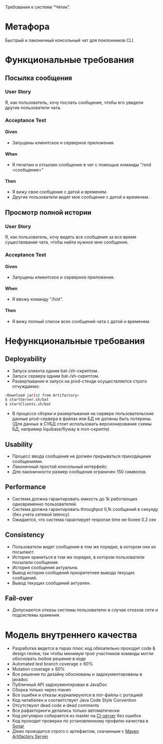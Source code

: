 Требования к системе "Чятик".

# Метафора
Быстрый и лаконичный консольный чат для поклонников CLI.

# Функциональные требования

## Посылка сообщения
### User Story
Я, как пользователь, хочу послать сообщение, чтобы его увидели другие пользователи чата.
### Acceptance Test
#### Given
- Запущены клиентское и серверное приложения.
#### When
- Я печатаю и отсылаю сообщение в чат с помощью команды "/snd <сообщение>"
#### Then
- Я вижу свое сообщение с датой и временем.
- Другие пользователи видят мое сообщение с датой и временем.

## Просмотр полной истории
### User Story
Я, как пользователь, хочу видеть все сообщения за все время существования чата, чтобы найти нужное мне сообщение.
### Acceptance Test
#### Given
- Запущены клиентское и серверное приложения.
#### When
- Я ввожу команду "/hist".
#### Then
- Я вижу полный список всех сообщений чата с датой и временем.

# Нефункциональные требования

## Deployability
- Запуск клиента одним bat-/sh-скриптом.
- Запуск сервера одним bat-/sh-скриптом.
- Развертывание и запуск на prod-стенде осуществляется строго отчуждаемо:
```bash
<Download jar(s) from Artifactory> 
$ startServer.sh/bat
$ startClients.sh/bat
```
- В процессе сборки и развертывания на сервере пользовательские данные prod-сервера в файлах или БД не должны быть потеряны. (Для данных в СУБД стоит использовать версионирование схемы БД, например liquibase/flyway в mvn-скрипте)

## Usability
- Процесс ввода сообщения не должен прерываться приходящими сообщениями.
- Лаконичный простой консольный интерфейс.
- Для лаконичности размер сообщения ограничен 150 символов.

## Performance
- Система должна гарантировать емкость до 1k работающих одновременно пользователей.
- Система должна гарантировать throughput 0,1k сообщений в секунду (без учета сетевой latency).
- Ожидается, что система гарантирует response time не более 0.2 сек

## Consistency
- Пользователи видят сообщения в том же порядке, в котором они их посылают.
- История храниться в том же порядке, в котором пользователи посылали сообщения.
- История сообщения актуальна.
- Вывод истории сообщений приоритетнее вывода текущих сообщений.
- Вывод текущих сообщений актуален.

## Fail-over
- Допускаются отказы системы пользователю в случае отказов сети и подсистемы хранения.

# Модель внутреннего качества
- Разработка ведется в парах плюс код обязательно проходит code & design review, так чтобы минимум трое участников команды могли обосновать любое решение в коде
- Automated test branch coverage ≥ 60%
- Mutation coverage ≥ 60%
- Все решения по дизайну обоснованы и задокументированы в javadoc
- Публичный API задокументирован в JavaDoc
- Cборка только через maven
- Все ошибки и отказы журналируются в лог-файлы с ротацией
- Код читабелен и соответствует Java Code Style Convention
- Отсутствуют dead code и dead comments
- Все рафакторинги делались только автоматически
- Код регулярно собирается из master на [CI-server](http://81.163.25.104/jenkins/) без ошибок
- Код проходит проверки по установленному профилю качества в [Sonar](http://81.163.25.104:9000/sonarqube)
- Демо проводится строго с артефактом, скачанным с [Maven Artifactory Server](http://81.163.25.104:8081/artifactory)
